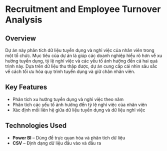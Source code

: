 # Recruitment and Employee Turnover Analysis

## **Overview**
Dự án này phân tích dữ liệu tuyển dụng và nghỉ việc của nhân viên trong một tổ chức. Mục tiêu của dự án là giúp các doanh nghiệp hiểu rõ hơn về xu hướng tuyển dụng, tỷ lệ nghỉ việc và các yếu tố ảnh hưởng đến cả hai quá trình này. Dựa trên dữ liệu thu thập được, dự án cung cấp cái nhìn sâu sắc về cách tối ưu hóa quy trình tuyển dụng và giữ chân nhân viên.

## **Key Features**
- Phân tích xu hướng tuyển dụng và nghỉ việc theo năm
- Phân tích các yếu tố ảnh hưởng đến tỷ lệ nghỉ việc của nhân viên
- Xác định mối liên hệ giữa dữ liệu tuyển dụng và dữ liệu nghỉ việc

## **Technologies Used**
- **Power BI** – Dùng để trực quan hóa và phân tích dữ liệu
- **CSV** – Định dạng dữ liệu đầu vào và đầu ra


